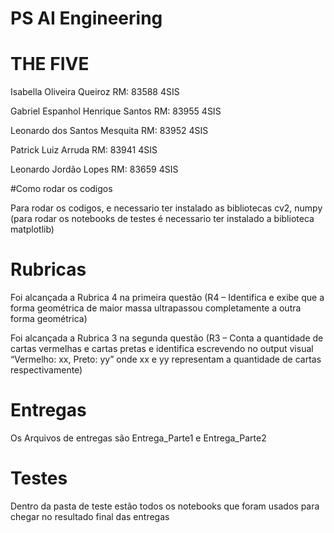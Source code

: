 # PS AI Engineering

# THE FIVE 

Isabella Oliveira Queiroz RM: 83588 4SIS

Gabriel Espanhol Henrique Santos RM: 83955 4SIS

Leonardo dos Santos Mesquita RM: 83952 4SIS

Patrick Luiz Arruda RM: 83941 4SIS

Leonardo Jordão Lopes RM: 83659 4SIS


#Como rodar os codigos

Para rodar os codigos, e necessario ter instalado as bibliotecas cv2, numpy (para rodar os notebooks de testes é necessario ter instalado a biblioteca matplotlib) 

# Rubricas 

Foi alcançada a Rubrica 4 na primeira questão (R4 – Identifica e exibe que a forma geométrica de maior massa ultrapassou completamente a outra forma geométrica)

Foi alcançada a Rubrica 3 na segunda questão (R3 – Conta a quantidade de cartas vermelhas e cartas pretas e identifica escrevendo no output visual “Vermelho: xx, Preto: yy” onde xx e yy representam a quantidade de cartas respectivamente)


# Entregas 

Os Arquivos de entregas são Entrega_Parte1 e Entrega_Parte2

# Testes

Dentro da pasta de teste estão todos os notebooks que foram usados para chegar no resultado final das entregas
